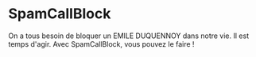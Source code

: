 # SpamCallBlock
On a tous besoin de bloquer un EMILE DUQUENNOY dans notre vie. Il est temps d'agir. Avec SpamCallBlock, vous pouvez le faire !
